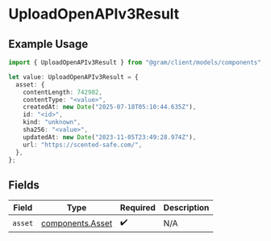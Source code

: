 # UploadOpenAPIv3Result

## Example Usage

```typescript
import { UploadOpenAPIv3Result } from "@gram/client/models/components";

let value: UploadOpenAPIv3Result = {
  asset: {
    contentLength: 742982,
    contentType: "<value>",
    createdAt: new Date("2025-07-18T05:10:44.635Z"),
    id: "<id>",
    kind: "unknown",
    sha256: "<value>",
    updatedAt: new Date("2023-11-05T23:49:28.974Z"),
    url: "https://scented-safe.com/",
  },
};
```

## Fields

| Field                                                | Type                                                 | Required                                             | Description                                          |
| ---------------------------------------------------- | ---------------------------------------------------- | ---------------------------------------------------- | ---------------------------------------------------- |
| `asset`                                              | [components.Asset](../../models/components/asset.md) | :heavy_check_mark:                                   | N/A                                                  |
